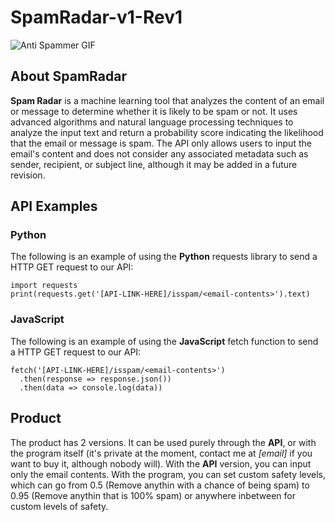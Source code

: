 # SpamRadar-v1-Rev1

![Anti Spammer GIF](https://external-content.duckduckgo.com/iu/?u=https%3A%2F%2Fsteemitimages.com%2F0x0%2Fhttps%3A%2F%2Fmedia.giphy.com%2Fmedia%2F26uXNEHznsAMFCRby%2Fgiphy.gif&f=1&nofb=1&ipt=5bada98c60362263d88e9f0e701d8d2abce3177726127e48d3650c68c1095e24&ipo=images)

## About SpamRadar
**Spam Radar** is a machine learning tool that analyzes the content of an email or message to determine whether it is likely to be spam or not. It uses advanced algorithms and natural language processing techniques to analyze the input text and return a probability score indicating the likelihood that the email or message is spam. The API only allows users to input the email's content and does not consider any associated metadata such as sender, recipient, or subject line, although it may be added in a future revision.

## API Examples
### Python
The following is an example of using the **Python** requests library to send a HTTP GET request to our API:
``` 
import requests
print(requests.get('[API-LINK-HERE]/isspam/<email-contents>').text)
```
### JavaScript
The following is an example of using the **JavaScript** fetch function to send a HTTP GET request to our API:
```
fetch('[API-LINK-HERE]/isspam/<email-contents>')
  .then(response => response.json())
  .then(data => console.log(data))
```

## Product
The product has 2 versions. It can be used purely through the **API**, or with the program itself (it's private at the moment, contact me at *[email]* if you want to buy it, although nobody will). With the **API** version, you can input only the email contents. With the program, you can set custom safety levels, which can go from 0.5 (Remove anythin with a chance of being spam) to 0.95 (Remove anythin that is 100% spam) or anywhere inbetween for custom levels of safety.
